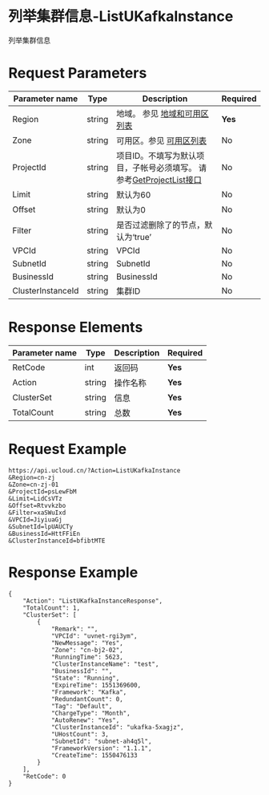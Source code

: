 # 列举集群信息-ListUKafkaInstance

列举集群信息

# Request Parameters
|Parameter name|Type|Description|Required|
|---|---|---|---|
|Region|string|地域。 参见 [地域和可用区列表](api/summary/regionlist)|**Yes**|
|Zone|string|可用区。参见 [可用区列表](api/summary/regionlist)|No|
|ProjectId|string|项目ID。不填写为默认项目，子帐号必须填写。 请参考[GetProjectList接口](api/summary/get_project_list)|No|
|Limit|string|默认为60|No|
|Offset|string|默认为0|No|
|Filter|string|是否过滤删除了的节点，默认为‘true’|No|
|VPCId|string|VPCId|No|
|SubnetId|string|SubnetId|No|
|BusinessId|string|BusinessId|No|
|ClusterInstanceId|string|集群ID|No|

# Response Elements
|Parameter name|Type|Description|Required|
|---|---|---|---|
|RetCode|int|返回码|**Yes**|
|Action|string|操作名称|**Yes**|
|ClusterSet|string|信息|**Yes**|
|TotalCount|string|总数|**Yes**|

# Request Example
```
https://api.ucloud.cn/?Action=ListUKafkaInstance
&Region=cn-zj
&Zone=cn-zj-01
&ProjectId=psLewFbM
&Limit=LidCsVTz
&Offset=Rtvvkzbo
&Filter=xaSWuIxd
&VPCId=JiyiuaGj
&SubnetId=lpUAUCTy
&BusinessId=HttFFiEn
&ClusterInstanceId=bfibtMTE
```

# Response Example
```
{
    "Action": "ListUKafkaInstanceResponse", 
    "TotalCount": 1, 
    "ClusterSet": [
        {
            "Remark": "", 
            "VPCId": "uvnet-rgi3ym", 
            "NewMessage": "Yes", 
            "Zone": "cn-bj2-02", 
            "RunningTime": 5623, 
            "ClusterInstanceName": "test", 
            "BusinessId": "", 
            "State": "Running", 
            "ExpireTime": 1551369600, 
            "Framework": "Kafka", 
            "RedundantCount": 0, 
            "Tag": "Default", 
            "ChargeType": "Month", 
            "AutoRenew": "Yes", 
            "ClusterInstanceId": "ukafka-5xagjz", 
            "UHostCount": 3, 
            "SubnetId": "subnet-ah4q5l", 
            "FrameworkVersion": "1.1.1", 
            "CreateTime": 1550476133
        }
    ], 
    "RetCode": 0
}
```

